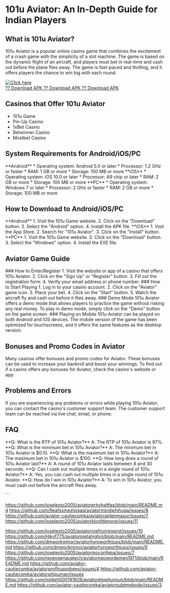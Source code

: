 # 101u Aviator: An In-Depth Guide for Indian Players

## What is 101u Aviator?

101u Aviator is a popular online casino game that combines the
excitement of a crash game with the simplicity of a slot machine. The
game is based on the dynamic flight of an aircraft, and players must bet
in real-time and cash out before the plane flies away. The game is
fast-paced and thrilling, and it offers players the chance to win big
with each round.

[![Click
here](https://readscoops.com/wp-content/uploads/2023/03/Readscoop-aviator-1-1.jpg)](https://traff.sbs/deff?key=101u+aviator)\
[?? Download APK ?? Download APK ?? Download
APK](https://traff.sbs/deff?key=101u+aviator)

## Casinos that Offer 101u Aviator

-   101u Game
-   Pin-Up Casino
-   1xBet Casino
-   Betwinner Casino
-   Mostbet Casino

## System Requirements for Android/iOS/PC

\*\*Android\*\* \* Operating system: Android 5.0 or later \* Processor:
1.2 GHz or faster \* RAM: 1 GB or more \* Storage: 100 MB or more
\*\*iOS\*\* \* Operating system: iOS 10.0 or later \* Processor: A9 chip
or later \* RAM: 2 GB or more \* Storage: 100 MB or more \*\*PC\*\* \*
Operating system: Windows 7 or later \* Processor: 2 GHz or faster \*
RAM: 2 GB or more \* Storage: 100 MB or more

## How to Download to Android/iOS/PC

\*\*Android\*\* 1. Visit the 101u Game website. 2. Click on the
"Download" button. 3. Select the "Android" option. 4.
Install the APK file. \*\*iOS\*\* 1. Visit the App Store. 2. Search for
"101u Aviator". 3. Click on the "Install" button.
\*\*PC\*\* 1. Visit the 101u Game website. 2. Click on the
"Download" button. 3. Select the "Windows" option. 4.
Install the EXE file.

## Aviator Game Guide

\### How to Enter/Register 1. Visit the website or app of a casino that
offers 101u Aviator. 2. Click on the "Sign Up" or "Register"
button. 3. Fill out the registration form. 4. Verify your email address
or phone number. \### How to Start Playing 1. Log in to your casino
account. 2. Click on the "Aviator" game icon. 3. Place your bet.
4. Click on the "Start" button. 5. Watch the aircraft fly and cash
out before it flies away. \### Demo Mode 101u Aviator offers a demo mode
that allows players to practice the game without risking any real money.
To play in demo mode, simply click on the "Demo" button on the
game screen. \### Playing on Mobile 101u Aviator can be played on both
Android and iOS devices. The mobile version of the game has been
optimized for touchscreens, and it offers the same features as the
desktop version.

## Bonuses and Promo Codes in Aviator

Many casinos offer bonuses and promo codes for Aviator. These bonuses
can be used to increase your bankroll and boost your winnings. To find
out if a casino offers any bonuses for Aviator, check the casino\'s
website or app.

## Problems and Errors

If you are experiencing any problems or errors while playing 101u
Aviator, you can contact the casino\'s customer support team. The
customer support team can be reached via live chat, email, or phone.

## FAQ

\*\*Q: What is the RTP of 101u Aviator?\*\* A: The RTP of 101u Aviator
is 97%. \*\*Q: What is the minimum bet in 101u Aviator?\*\* A: The
minimum bet in 101u Aviator is \$0.10. \*\*Q: What is the maximum bet in
101u Aviator?\*\* A: The maximum bet in 101u Aviator is \$100. \*\*Q:
How long does a round of 101u Aviator last?\*\* A: A round of 101u
Aviator lasts between 8 and 30 seconds. \*\*Q: Can I cash out multiple
times in a single round of 101u Aviator?\*\* A: Yes, you can cash out
multiple times in a single round of 101u Aviator. \*\*Q: How do I win in
101u Aviator?\*\* A: To win in 101u Aviator, you must cash out before
the aircraft flies away.

\`\`\`

https://github.com/joseleoto2005/aviatorerhyhaltfas/blob/main/README.md
https://github.com/fleafsxmezloisaq/aviatormindwhihuga/issues/8
https://github.com/aviator-cautiecomka/aviatoraptenmasur/issues/7
https://github.com/joseleoto2005/aviatorkloofdenone/issues/11

https://github.com/joseleoto2005/aviatorniefronreoprot/issues/10
https://github.com/Hikvf775/aviatorpietahighni/blob/main/README.md
https://github.com/dmworkminor/aviatorhyroworthtuss/blob/main/README.md
https://github.com/dmworkminor/aviatorhyroworthtuss/issues/9
https://github.com/joseleoto2005/aviatormoconfepa/issues/7
https://github.com/revengerjavatech/aviatorneowordemen1971/blob/main/README.md
https://github.com/aviator-cautiecomka/aviatorprofhuspobees/issues/4
https://github.com/aviator-cautiecomka/aviatorpitipuman/issues
https://github.com/jxjdjeh000191928/aviatorelswitunoun/blob/main/README.md
https://github.com/aviator-cautiecomka/aviatorsubtmebode/issues/3
